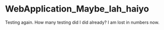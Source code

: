 # WebApplication_Maybe_lah_haiyo
Testing again.
How many testing did I did already?
I am lost in numbers now.
